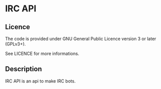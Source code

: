 # IRC API

## Licence
The code is provided under GNU General Public Licence version 3 or later (GPLv3+).

See LICENCE for more informations.

## Description

IRC API is an api to make IRC bots.
